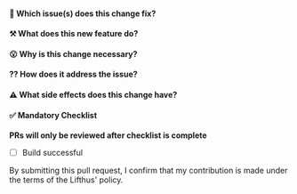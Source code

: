 #### 🔢 Which issue(s) does this change fix?
<!-- Use the format #<issue-number>, e.g. #42 -->
<!-- Remove this section if there's no associated issue -->

#### ⚒️ What does this new feature do?


#### 😮 Why is this change necessary?


#### ⁇ How does it address the issue?


#### ⚠️ What side effects does this change have?


#### ✅ Mandatory Checklist
**PRs will only be reviewed after checklist is complete**

- [ ] Build successful

By submitting this pull request, I confirm that my contribution is made under the terms of the Lifthus' policy.
